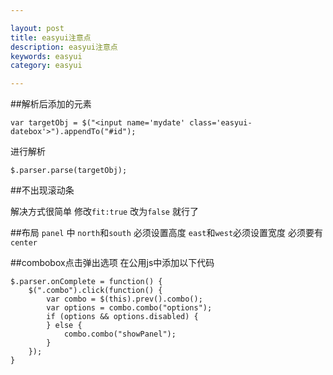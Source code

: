 ```yaml
---

layout: post
title: easyui注意点
description: easyui注意点
keywords: easyui
category: easyui

---
```


##解析后添加的元素

	var targetObj = $("<input name='mydate' class='easyui-datebox'>").appendTo("#id");

进行解析

	$.parser.parse(targetObj);

##不出现滚动条

解决方式很简单 修改`fit:true` 改为`false` 就行了

##布局
`panel` 中 `north`和`south` 必须设置高度 `east`和`west`必须设置宽度 必须要有`center`  

##combobox点击弹出选项
在公用js中添加以下代码

	$.parser.onComplete = function() {
		$(".combo").click(function() {
			var combo = $(this).prev().combo();
			var options = combo.combo("options");
			if (options && options.disabled) {
			} else {
				combo.combo("showPanel");
			}
		});
	}


